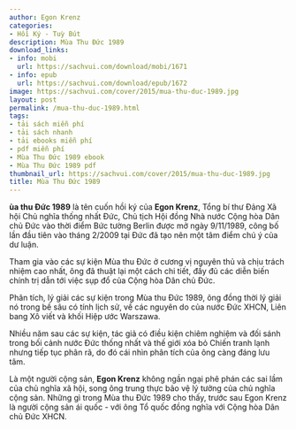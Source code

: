 ```yaml
---
author: Egon Krenz
categories:
- Hồi Ký - Tuỳ Bút
description: Mùa Thu Đức 1989
download_links:
- info: mobi
  url: https://sachvui.com/download/mobi/1671
- info: epub
  url: https://sachvui.com/download/epub/1672
image: https://sachvui.com/cover/2015/mua-thu-duc-1989.jpg
layout: post
permalink: /mua-thu-duc-1989.html
tags:
- tải sách miễn phí
- tải sách nhanh
- tải ebooks miễn phí
- pdf miễn phí
- Mùa Thu Đức 1989 ebook
- Mùa Thu Đức 1989 pdf
thumbnail_url: https://sachvui.com/cover/2015/mua-thu-duc-1989.jpg
title: Mùa Thu Đức 1989
---
```


 <div class="item-desc text-justify"> <p><strong>ùa thu Đức 1989</strong> là tên cuốn hồi ký của <strong>Egon Krenz</strong>, Tổng bí thư Đảng Xã hội Chủ nghĩa thống nhất Đức, Chủ tịch Hội đồng Nhà nước Cộng hòa Dân chủ Đức vào thời điểm Bức tường Berlin được mở ngày 9/11/1989, công bố lần đầu tiên vào tháng 2/2009 tại Đức đã tạo nên một tâm điểm chú ý của dư luận.</p><p>Tham gia vào các sự kiện Mùa thu Đức ở cương vị nguyên thủ và chịu trách nhiệm cao nhất, ông đã thuật lại một cách chi tiết, đầy đủ các diễn biến chính trị dẫn tới việc sụp đổ của Cộng hòa Dân chủ Đức.</p><p>Phân tích, lý giải các sự kiện trong Mùa thu Đức 1989, ông đồng thời lý giải nó trong bề sâu có tính lịch sử, về các nguyên do của nước Đức XHCN, Liên bang Xô viết và khối Hiệp ước Warszawa.</p><p>Nhiều năm sau các sự kiện, tác giả có điều kiện chiêm nghiệm và đối sánh trong bối cảnh nước Đức thống nhất và thế giới xóa bỏ Chiến tranh lạnh nhưng tiếp tục phân rã, do đó cái nhìn phân tích của ông càng đáng lưu tâm.</p><p>Là một người cộng sản, <strong>Egon Krenz</strong> không ngần ngại phê phán các sai lầm của chủ nghĩa xã hội, song ông trung thực bảo vệ lý tưởng của chủ nghĩa cộng sản. Những gì trong Mùa thu Đức 1989 cho thấy, trước sau Egon Krenz là người cộng sản ái quốc - với ông Tổ quốc đồng nghĩa với Cộng hòa Dân chủ Đức XHCN.</p> </div>